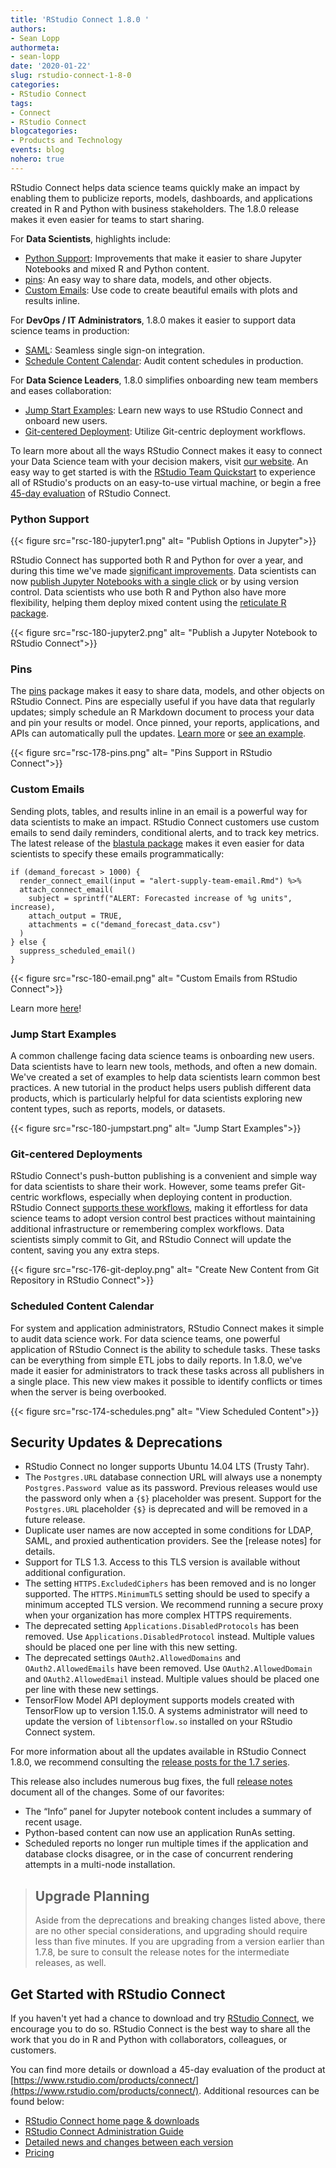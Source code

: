 ```yaml
---
title: 'RStudio Connect 1.8.0 '
authors:
- Sean Lopp
authormeta: 
- sean-lopp
date: '2020-01-22'
slug: rstudio-connect-1-8-0
categories:
- RStudio Connect
tags:
- Connect
- RStudio Connect
blogcategories:
- Products and Technology
events: blog
nohero: true
---
```



RStudio Connect helps data science teams quickly make an impact by enabling them
to publicize reports, models, dashboards, and applications created in R and
Python with business stakeholders. The 1.8.0 release makes it even easier for
teams to start sharing.

For **Data Scientists**, highlights include:

- [Python Support](#python-support): Improvements that make it easier to share Jupyter Notebooks and mixed R and Python content.
- [pins](#pins): An easy way to share data, models, and other objects. 
- [Custom Emails](#custom-emails): Use code to create beautiful emails with plots and results inline.


For **DevOps / IT Administrators**, 1.8.0 makes it easier to support data science teams in
production:

- [SAML](https://docs.rstudio.com/connect/admin/authentication.html#authentication-saml): Seamless single sign-on integration.
- [Schedule Content Calendar](#scheduled-content-calendar): Audit content schedules in production.

For **Data Science Leaders**, 1.8.0 simplifies onboarding new team members and eases
collaboration:

- [Jump Start Examples](#jump-start-examples): Learn new ways to use RStudio Connect and onboard new users.
- [Git-centered Deployment](#git-centered-deployments): Utilize Git-centric deployment workflows. 

To learn more about all the ways RStudio Connect makes it easy to connect your
Data Science team with your decision makers, visit [our
website](https://rstudio.com/products/connect). An easy way to get started is
with the [RStudio Team Quickstart](https://rstudio.com/quickstart) to experience
all of RStudio's products on an easy-to-use virtual machine, or begin a free [45-day evaluation](https://rstudio.com/products/connect/) of RStudio Connect.

### Python Support 

{{< figure src="rsc-180-jupyter1.png" alt= "Publish Options in Jupyter">}}

RStudio Connect has supported both R and Python for over a year, and during this time we've made [significant improvements](https://github.com/rstudio/rsconnect-jupyter/blob/master/CHANGELOG.md). Data scientists can now [publish
Jupyter Notebooks with a single click](https://docs.rstudio.com/rsconnect-jupyter/) or
by using version control. Data scientists who use both R and Python also have more
flexibility, helping them deploy mixed content using the [reticulate R
package](https://rstudio.github.io/reticulate).

{{< figure src="rsc-180-jupyter2.png" alt= "Publish a Jupyter Notebook to RStudio Connect">}}

### Pins

The [pins](https://rstudio.github.io/pins) package makes it easy to share data, models, and other objects on RStudio Connect. Pins are especially useful if you have data that regularly updates; simply schedule an R Markdown document to process your data and pin your results or model. Once pinned, your reports, applications, and APIs can automatically pull the updates. [Learn more](https://pins.rstudio.com/articles/boards-rsconnect.html) or [see an example](https://rviews.rstudio.com/2019/10/17/deploying-data-with-pins/).

{{< figure src="rsc-178-pins.png" alt= "Pins Support in RStudio Connect">}}

### Custom Emails

Sending plots, tables, and results inline in an email is a powerful way for data scientists to make an impact. RStudio Connect customers use custom emails to send daily reminders, conditional alerts, and to track key metrics. The latest release of the [blastula package](https://rich-iannone.github.io/blastula/) makes it even easier for data scientists to specify these emails programmatically: 

```{{r}}
if (demand_forecast > 1000) {
  render_connect_email(input = "alert-supply-team-email.Rmd") %>%
  attach_connect_email(
    subject = sprintf("ALERT: Forecasted increase of %g units", increase),
    attach_output = TRUE,
    attachments = c("demand_forecast_data.csv")
  )
} else {
  suppress_scheduled_email() 
}
```

{{< figure src="rsc-180-email.png" alt= "Custom Emails from RStudio Connect">}}

Learn more [here](https://solutions.rstudio.com/2019/12/30/rstudio-connect-custom-emails-with-blastula/)!

### Jump Start Examples

A common challenge facing data science teams is onboarding new users. Data
scientists have to learn new tools, methods, and often a new domain. We've
created a set of examples to help data scientists learn common best practices. A
new tutorial in the product helps users publish different data products, which is
particularly helpful for data scientists exploring new content types, such as
reports, models, or datasets.

{{< figure src="rsc-180-jumpstart.png" alt= "Jump Start Examples">}}

### Git-centered Deployments

RStudio Connect's push-button publishing is a convenient and simple way for data
scientists to share their work. However, some teams prefer Git-centric
workflows, especially when deploying content in production. RStudio Connect
[supports these
workflows](https://docs.rstudio.com/connect/1.8.0/user/git-backed/), making it
effortless for data science teams to adopt version control best practices without
maintaining additional infrastructure or remembering complex workflows. Data
scientists simply commit to Git, and RStudio Connect will update the content,
saving you any extra steps.

{{< figure src="rsc-176-git-deploy.png" alt= "Create New Content from Git Repository in RStudio Connect">}}

### Scheduled Content Calendar

For system and application administrators, RStudio Connect makes it simple to
audit data science work. For data science teams, one powerful application of
RStudio Connect is the ability to schedule tasks. These tasks can be everything
from simple ETL jobs to daily reports. In 1.8.0, we've made it easier for
administrators to track these tasks across all publishers in a single place.
This new view makes it possible to identify conflicts or times when the server
is being overbooked.

{{< figure src="rsc-174-schedules.png" alt= "View Scheduled Content">}}

## Security Updates & Deprecations

- RStudio Connect no longer supports Ubuntu 14.04 LTS (Trusty Tahr).
- The `Postgres.URL` database connection URL will always use a nonempty `Postgres.Password `value as its password. Previous releases would use the password only when a `{$}` placeholder was present. Support for the `Postgres.URL` placeholder `{$}` is deprecated and will be removed in a future release.
- Duplicate user names are now accepted in some conditions for LDAP, SAML, and proxied authentication providers. See the [release notes] for details.
- Support for TLS 1.3. Access to this TLS version is available without additional configuration.
- The setting `HTTPS.ExcludedCiphers` has been removed and is no longer supported. The `HTTPS.MinimumTLS` setting should be used to specify a minimum accepted TLS version. We recommend running a secure proxy when your organization has more complex HTTPS requirements.
- The deprecated setting `Applications.DisabledProtocols` has been removed. Use `Applications.DisabledProtocol` instead. Multiple values should be placed one per line with this new setting.
- The deprecated settings `OAuth2.AllowedDomains` and `OAuth2.AllowedEmails` have been removed. Use `OAuth2.AllowedDomain` and `OAuth2.AllowedEmail` instead. Multiple values should be placed one per line with these new settings.
- TensorFlow Model API deployment supports models created with TensorFlow up to version 1.15.0. A systems administrator will need to update the version of `libtensorflow.so` installed on your RStudio Connect system.

For more information about all the updates available in RStudio Connect 1.8.0,
we recommend consulting the [release posts for the 1.7 series](https://blog.rstudio.com/categories/rstudio-connect). 

This release also includes numerous bug fixes, the full [release notes](https://doc.rstudio.com/connect/news) document all of the changes. Some of our favorites:

- The “Info” panel for Jupyter notebook content includes a summary of recent usage.
- Python-based content can now use an application RunAs setting. 
- Scheduled reports no longer run multiple times if the application and database clocks disagree, or in the case of concurrent rendering attempts in a multi-node installation.


> ## Upgrade Planning
> Aside from the deprecations and breaking changes listed above,
> there are no other special considerations, and upgrading should require less than
> five minutes. If you are upgrading from a version earlier than 1.7.8, be sure to consult
> the release notes for the intermediate releases, as well.


## Get Started with RStudio Connect

If you haven't yet had a chance to download and try [RStudio
Connect](https://rstudio.com/products/connect/), we encourage you to do so.
RStudio Connect is the best way to share all the work that you do in R and Python with
collaborators, colleagues, or customers.

You can find more details or download a 45-day evaluation of the product at
[https://www.rstudio.com/products/connect/](https://www.rstudio.com/products/connect/).
Additional resources can be found below:

- [RStudio Connect home page & downloads](https://www.rstudio.com/products/connect/)
- [RStudio Connect Administration Guide](http://docs.rstudio.com/connect/admin/)
- [Detailed news and changes between each version](http://docs.rstudio.com/connect/news/)
- [Pricing](https://www.rstudio.com/pricing/)
